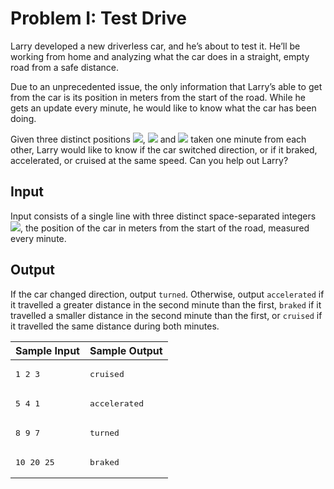# Problem I: Test Drive

Larry developed a new driverless car, and he’s about to test it. He’ll be working from home and analyzing what the car does in a straight, empty road from a safe distance.

Due to an unprecedented issue, the only information that Larry’s able to get from the car is its position in meters from the start of the road. While he gets an update every minute, he would like to know what the car has been doing.

Given three distinct positions <img src="https://render.githubusercontent.com/render/math?math=a">, <img src="https://render.githubusercontent.com/render/math?math=b"> and <img src="https://render.githubusercontent.com/render/math?math=c"> taken one minute from each other, Larry would like to know if the car switched direction, or if it braked, accelerated, or cruised at the same speed. Can you help out Larry?

## Input
Input consists of a single line with three distinct space-separated integers <img src="https://render.githubusercontent.com/render/math?math=0≤a,b,c≤1000">, the position of the car in meters from the start of the road, measured every minute.

## Output
If the car changed direction, output `turned`. Otherwise, output `accelerated` if it travelled a greater distance in the second minute than the first, `braked` if it travelled a smaller distance in the second minute than the first, or `cruised` if it travelled the same distance during both minutes.


<table>
<thead>
  <tr>
    <th>Sample Input</th>
    <th>Sample Output</th>
  </tr>
</thead>
<tbody>
  <!--1-->
  <tr>
    <td>
<pre>
1 2 3
</pre>
    </td>
    <td>
<pre>
cruised
</pre>
    </td>
  </tr>
  <!--2-->
  <tr>
    <td>
<pre>
5 4 1
</pre>
    </td>
    <td>
<pre>
accelerated
</pre>
    </td>
  </tr>
  <!--3-->
  <tr>
    <td>
<pre>
8 9 7
</pre>
    </td>
    <td>
<pre>
turned
</pre>
    </td>
  </tr>
  <!--4-->
  <tr>
    <td>
<pre>
10 20 25
</pre>
    </td>
    <td>
<pre>
braked
</pre>
    </td>
  </tr>
</tbody>
</table>
